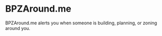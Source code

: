BPZAround.me
============

BPZAround.me alerts you when someone is building, planning, or zoning around you.

